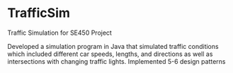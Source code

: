 TrafficSim
==========
Traffic Simulation for SE450 Project

Developed a simulation program in Java that simulated traffic conditions which included different car speeds, lengths, and directions as well as intersections with changing traffic lights. Implemented 5-6 design patterns
